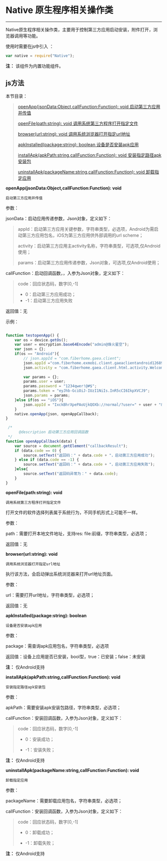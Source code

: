 # Native 原生程序相关操作类

----------

Native原生程序相关操作类，主要用于控制第三方应用启动安装，附件打开，浏览器调用等功能。


使用时需要在js中引入 ：

```javascript
var native = require("Native"); 
```

**注：** 该组件为内置功能组件。

<h2 id="cid_1">js方法</h2>  

本节目录：


> 
>[ openApp(jsonData:Object,callFunction:Function): void   启动第三方应用并传值 ](#ff_0)
> 
> [ openFile(path:string): void  调用系统第三方程序打开指定文件 ](#ff_1)
>
>[ browser(url:string): void   调用系统浏览器打开指定url地址  ](#ff_2)
>
> [apkInstalled(package:string): boolean  设备是否安装apk应用 ](#ff_3)
> 
> [installApk(apkPath:string,callFunction:Function): void   安装指定路径apk安装包  ](#ff_4)
> 
>[ uninstallApk(packageName:string,callFunction:Function): void   卸载指定应用  ](#ff_5)
 



<span id="ff_0">**openApp(jsonData:Object,callFunction:Function): void**</span>  

<code>启动第三方应用并传值</code>  

参数：  

jsonData：启动应用传递参数，Json对象，定义如下：  

> appId：启动第三方应用关键参数，字符串类型，必选项，Android为需启动第三方应用包名，iOS为第三方应用供外部调用的url scheme；  
> 
> activity：启动第三方应用主activity名称，字符串类型，可选项,仅Android使用；  
> 
> params：启动第三方应用传递参数，Json对象，可选项,仅Android使用；
 
callFunction：启动回调函数，，入参为Json对象，定义如下：  
 
> code：回应状态码，数字[0,-1]  
> -  0：启动第三方应用成功； 
> - -1：启动第三方应用失败

返回值：无

示例：

```javascript

function testopenApp() {
    var os = device.getOs();
    var user = encryption.base64Encode("admin@烽火星空");
    var json = {};
    if(os == "Android"){
        // json.appId = "com.fiberhome.gaea.client";
        json.appId ="com.fiberhome.exmobi.client.gaeaclientandroid126894";
        json.activity = "com.fiberhome.gaea.client.html.activity.WelcomActivity";
       
        var params = {};
        params.user = user;
        params.password = "1234qwer!@#$";
        params.token = "eyJhb-GciOiJ-IUzI1NiIs.InR5cCI6IkpXVCJ9";
        json.params = params;
    }else if(os == "iOS"){
        json.appId = "IxckBhrXpePAoUjkQOXb://normal/?user=" + user + "&password=1234qwer!@#$&token=eyJhb-GciOiJ-IUzI1NiIs.InR5cCI6IkpXVCJ9";
    }
    native.openApp(json, openAppCallback);
}

 /*
      @description 启动第三方应用回调函数
 */
function openAppCallback(data) {
    var source = document.getElement("callbackResult");
    if (data.code == 0) {
        source.setText("返回码：" + data.code + "，启动第三方应用成功");
    } else if (data.code == -1) {
        source.setText("返回码：" + data.code + "，启动第三方应用失败");
    }else{
        source.setText("返回码异常为：" + data.code);
    }  
}

```


<span id="ff_1">**openFile(path:string): void**</span>  

<code>调用系统第三方程序打开指定文件</code>

打开文件的软件选择列表属于系统行为，不同手机形式上可能不一样。

参数：  

path：需要打开本地文件地址，支持res: file:前缀，字符串类型，必选项；  

返回值：无





<span id="ff_2">**browser(url:string): void**</span>  

<code>调用系统浏览器打开指定url地址</code>   

执行该方法，会启动弹出系统浏览器来打开url地址页面。

参数：  

url：需要打开url地址，字符串类型，必选项；  

返回值：无





<span id="ff_3">**apkInstalled(package:string): boolean**</span>  

<code>设备是否安装apk应用</code>  

参数：  

package：需查询apk应用包名，字符串类型，必选项  

返回值：设备上应用是否已安装，bool型，true：已安装；false：未安装  

**注：** 仅Android支持


<span id="ff_4">**installApk(apkPath:string,callFunction:Function): void**</span>  

<code>安装指定路径apk安装包</code> 

参数：   

apkPath：需要安装apk安装包路径，字符串类型，必选项；

callFunction：安装回调函数，入参为Json对象，定义如下：  

> code：回应状态码，数字[0,-1]
> 
> -  0：安装成功；
> 
> - -1：安装失败；  

**注：** 仅Android支持  


<span id="ff_5">**uninstallApk(packageName:string,callFunction:Function): void**</span>  

<code>卸载指定应用</code> 

参数：  

packageName：需要卸载应用包名，字符串类型，必选项；  

callFunction：安装回调函数，入参为Json对象，定义如下：  

> code：回应状态码，数字[0,-1]  
> 
> -  0：卸载成功； 
> 
> - -1：卸载失败；  

**注：** 仅Android支持